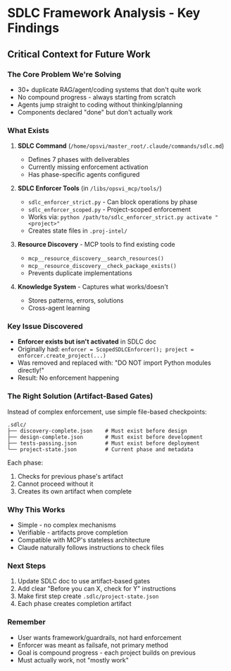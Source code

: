 # SDLC Framework Analysis - Key Findings

## Critical Context for Future Work

### The Core Problem We're Solving
- 30+ duplicate RAG/agent/coding systems that don't quite work
- No compound progress - always starting from scratch
- Agents jump straight to coding without thinking/planning
- Components declared "done" but don't actually work

### What Exists
1. **SDLC Command** (`/home/opsvi/master_root/.claude/commands/sdlc.md`)
   - Defines 7 phases with deliverables
   - Currently missing enforcement activation
   - Has phase-specific agents configured

2. **SDLC Enforcer Tools** (in `/libs/opsvi_mcp/tools/`)
   - `sdlc_enforcer_strict.py` - Can block operations by phase
   - `sdlc_enforcer_scoped.py` - Project-scoped enforcement
   - Works via: `python /path/to/sdlc_enforcer_strict.py activate "<project>"`
   - Creates state files in `.proj-intel/`

3. **Resource Discovery** - MCP tools to find existing code
   - `mcp__resource_discovery__search_resources()`
   - `mcp__resource_discovery__check_package_exists()`
   - Prevents duplicate implementations

4. **Knowledge System** - Captures what works/doesn't
   - Stores patterns, errors, solutions
   - Cross-agent learning

### Key Issue Discovered
- **Enforcer exists but isn't activated** in SDLC doc
- Originally had: `enforcer = ScopedSDLCEnforcer(); project = enforcer.create_project(...)`
- Was removed and replaced with: "DO NOT import Python modules directly!"
- Result: No enforcement happening

### The Right Solution (Artifact-Based Gates)
Instead of complex enforcement, use simple file-based checkpoints:

```
.sdlc/
├── discovery-complete.json    # Must exist before design
├── design-complete.json       # Must exist before development
├── tests-passing.json         # Must exist before deployment
└── project-state.json         # Current phase and metadata
```

Each phase:
1. Checks for previous phase's artifact
2. Cannot proceed without it
3. Creates its own artifact when complete

### Why This Works
- Simple - no complex mechanisms
- Verifiable - artifacts prove completion
- Compatible with MCP's stateless architecture
- Claude naturally follows instructions to check files

### Next Steps
1. Update SDLC doc to use artifact-based gates
2. Add clear "Before you can X, check for Y" instructions
3. Make first step create `.sdlc/project-state.json`
4. Each phase creates completion artifact

### Remember
- User wants framework/guardrails, not hard enforcement
- Enforcer was meant as failsafe, not primary method
- Goal is compound progress - each project builds on previous
- Must actually work, not "mostly work"
